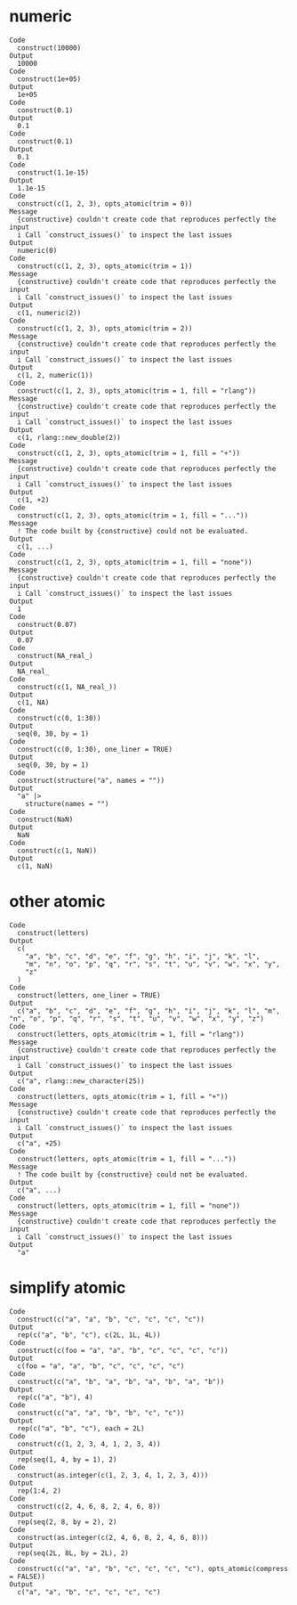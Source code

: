 # numeric

    Code
      construct(10000)
    Output
      10000
    Code
      construct(1e+05)
    Output
      1e+05
    Code
      construct(0.1)
    Output
      0.1
    Code
      construct(0.1)
    Output
      0.1
    Code
      construct(1.1e-15)
    Output
      1.1e-15
    Code
      construct(c(1, 2, 3), opts_atomic(trim = 0))
    Message
      {constructive} couldn't create code that reproduces perfectly the input
      i Call `construct_issues()` to inspect the last issues
    Output
      numeric(0)
    Code
      construct(c(1, 2, 3), opts_atomic(trim = 1))
    Message
      {constructive} couldn't create code that reproduces perfectly the input
      i Call `construct_issues()` to inspect the last issues
    Output
      c(1, numeric(2))
    Code
      construct(c(1, 2, 3), opts_atomic(trim = 2))
    Message
      {constructive} couldn't create code that reproduces perfectly the input
      i Call `construct_issues()` to inspect the last issues
    Output
      c(1, 2, numeric(1))
    Code
      construct(c(1, 2, 3), opts_atomic(trim = 1, fill = "rlang"))
    Message
      {constructive} couldn't create code that reproduces perfectly the input
      i Call `construct_issues()` to inspect the last issues
    Output
      c(1, rlang::new_double(2))
    Code
      construct(c(1, 2, 3), opts_atomic(trim = 1, fill = "+"))
    Message
      {constructive} couldn't create code that reproduces perfectly the input
      i Call `construct_issues()` to inspect the last issues
    Output
      c(1, +2)
    Code
      construct(c(1, 2, 3), opts_atomic(trim = 1, fill = "..."))
    Message
      ! The code built by {constructive} could not be evaluated.
    Output
      c(1, ...)
    Code
      construct(c(1, 2, 3), opts_atomic(trim = 1, fill = "none"))
    Message
      {constructive} couldn't create code that reproduces perfectly the input
      i Call `construct_issues()` to inspect the last issues
    Output
      1
    Code
      construct(0.07)
    Output
      0.07
    Code
      construct(NA_real_)
    Output
      NA_real_
    Code
      construct(c(1, NA_real_))
    Output
      c(1, NA)
    Code
      construct(c(0, 1:30))
    Output
      seq(0, 30, by = 1)
    Code
      construct(c(0, 1:30), one_liner = TRUE)
    Output
      seq(0, 30, by = 1)
    Code
      construct(structure("a", names = ""))
    Output
      "a" |>
        structure(names = "")
    Code
      construct(NaN)
    Output
      NaN
    Code
      construct(c(1, NaN))
    Output
      c(1, NaN)

# other atomic

    Code
      construct(letters)
    Output
      c(
        "a", "b", "c", "d", "e", "f", "g", "h", "i", "j", "k", "l",
        "m", "n", "o", "p", "q", "r", "s", "t", "u", "v", "w", "x", "y",
        "z"
      )
    Code
      construct(letters, one_liner = TRUE)
    Output
      c("a", "b", "c", "d", "e", "f", "g", "h", "i", "j", "k", "l", "m", "n", "o", "p", "q", "r", "s", "t", "u", "v", "w", "x", "y", "z")
    Code
      construct(letters, opts_atomic(trim = 1, fill = "rlang"))
    Message
      {constructive} couldn't create code that reproduces perfectly the input
      i Call `construct_issues()` to inspect the last issues
    Output
      c("a", rlang::new_character(25))
    Code
      construct(letters, opts_atomic(trim = 1, fill = "+"))
    Message
      {constructive} couldn't create code that reproduces perfectly the input
      i Call `construct_issues()` to inspect the last issues
    Output
      c("a", +25)
    Code
      construct(letters, opts_atomic(trim = 1, fill = "..."))
    Message
      ! The code built by {constructive} could not be evaluated.
    Output
      c("a", ...)
    Code
      construct(letters, opts_atomic(trim = 1, fill = "none"))
    Message
      {constructive} couldn't create code that reproduces perfectly the input
      i Call `construct_issues()` to inspect the last issues
    Output
      "a"

# simplify atomic

    Code
      construct(c("a", "a", "b", "c", "c", "c", "c"))
    Output
      rep(c("a", "b", "c"), c(2L, 1L, 4L))
    Code
      construct(c(foo = "a", "a", "b", "c", "c", "c", "c"))
    Output
      c(foo = "a", "a", "b", "c", "c", "c", "c")
    Code
      construct(c("a", "b", "a", "b", "a", "b", "a", "b"))
    Output
      rep(c("a", "b"), 4)
    Code
      construct(c("a", "a", "b", "b", "c", "c"))
    Output
      rep(c("a", "b", "c"), each = 2L)
    Code
      construct(c(1, 2, 3, 4, 1, 2, 3, 4))
    Output
      rep(seq(1, 4, by = 1), 2)
    Code
      construct(as.integer(c(1, 2, 3, 4, 1, 2, 3, 4)))
    Output
      rep(1:4, 2)
    Code
      construct(c(2, 4, 6, 8, 2, 4, 6, 8))
    Output
      rep(seq(2, 8, by = 2), 2)
    Code
      construct(as.integer(c(2, 4, 6, 8, 2, 4, 6, 8)))
    Output
      rep(seq(2L, 8L, by = 2L), 2)
    Code
      construct(c("a", "a", "b", "c", "c", "c", "c"), opts_atomic(compress = FALSE))
    Output
      c("a", "a", "b", "c", "c", "c", "c")

